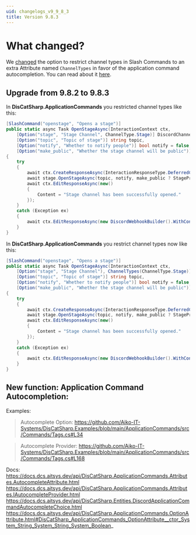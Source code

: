 ```yaml
---
uid: changelogs_v9_9_8_3
title: Version 9.8.3
---
```


# What changed?

We [changed](https://canary.discord.com/channels/858089281214087179/858099438580006913/890973133148926004) the option to restrict channel types in Slash Commands to an extra Attribute named `ChannelTypes` in favor of the application command autocompletion.
You can read about it [here](https://github.com/discord/discord-api-docs/pull/3849).

## Upgrade from **9.8.2** to **9.8.3**

In **DisCatSharp.ApplicationCommands** you restricted channel types like this:
```cs
[SlashCommand("openstage", "Opens a stage")]
public static async Task OpenStageAsync(InteractionContext ctx,
    [Option("stage", "Stage Channel", ChannelType.Stage)] DiscordChannel stage,
    [Option("topic", "Topic of stage")] string topic,
    [Option("notify", "Whether to notify people")] bool notify = false,
    [Option("make_public", "Whether the stage channel will be public")] bool make_public = false)
{
    try
    {
        await ctx.CreateResponseAsync(InteractionResponseType.DeferredChannelMessageWithSource, new DiscordInteractionResponseBuilder().WithContent("Opening stage").AsEphemeral(true));
        await stage.OpenStageAsync(topic, notify, make_public ? StagePrivacyLevel.PUBLIC : StagePrivacyLevel.GUILD_ONLY);
        await ctx.EditResponseAsync(new()
        {
            Content = "Stage channel has been successfully opened."
        });
    }
    catch (Exception ex)
    {
        await ctx.EditResponseAsync(new DiscordWebhookBuilder().WithContent(ex.Message + " " + ex.StackTrace));
    }
}
```

In **DisCatSharp.ApplicationCommands** you restrict channel types now like this:
```cs
[SlashCommand("openstage", "Opens a stage")]
public static async Task OpenStageAsync(InteractionContext ctx,
    [Option("stage", "Stage Channel"), ChannelTypes(ChannelType.Stage)] DiscordChannel stage,
    [Option("topic", "Topic of stage")] string topic,
    [Option("notify", "Whether to notify people")] bool notify = false,
    [Option("make_public", "Whether the stage channel will be public")] bool make_public = false)
{
    try
    {
        await ctx.CreateResponseAsync(InteractionResponseType.DeferredChannelMessageWithSource, new DiscordInteractionResponseBuilder().WithContent("Opening stage").AsEphemeral(true));
        await stage.OpenStageAsync(topic, notify, make_public ? StagePrivacyLevel.PUBLIC : StagePrivacyLevel.GUILD_ONLY);
        await ctx.EditResponseAsync(new()
        {
            Content = "Stage channel has been successfully opened."
        });
    }
    catch (Exception ex)
    {
        await ctx.EditResponseAsync(new DiscordWebhookBuilder().WithContent(ex.Message + " " + ex.StackTrace));
    }
}
```

## New function: Application Command Autocompletion:

Examples:
> Autocomplete Option: https://github.com/Aiko-IT-Systems/DisCatSharp.Examples/blob/main/ApplicationCommands/src/Commands/Tags.cs#L34

> Autocomplete Provider: https://github.com/Aiko-IT-Systems/DisCatSharp.Examples/blob/main/ApplicationCommands/src/Commands/Tags.cs#L168

Docs:
https://docs.dcs.aitsys.dev/api/DisCatSharp.ApplicationCommands.Attributes.AutocompleteAttribute.html
https://docs.dcs.aitsys.dev/api/DisCatSharp.ApplicationCommands.Attributes.IAutocompleteProvider.html
https://docs.dcs.aitsys.dev/api/DisCatSharp.Entities.DiscordApplicationCommandAutocompleteChoice.html
https://docs.dcs.aitsys.dev/api/DisCatSharp.ApplicationCommands.OptionAttribute.html#DisCatSharp_ApplicationCommands_OptionAttribute__ctor_System_String_System_String_System_Boolean_
